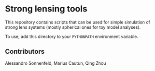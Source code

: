 # Strong lensing tools

This repository contains scripts that can be used for simple simulation of strong lens systems (mostly spherical ones for toy model analyses).

To use, add this directory to your `PYTHONPATH` environment variable.

## Contributors

Alessandro Sonnenfeld, Marius Cautun, Qing Zhou

